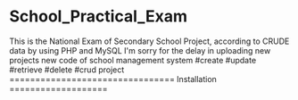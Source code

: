 # School_Practical_Exam
This is the National Exam of Secondary School Project, according to CRUDE data by using PHP and MySQL
I'm sorry for the delay in uploading new projects
 new code of school management system
#create
#update
#retrieve
#delete
#crud project
================================ Installation ===================
